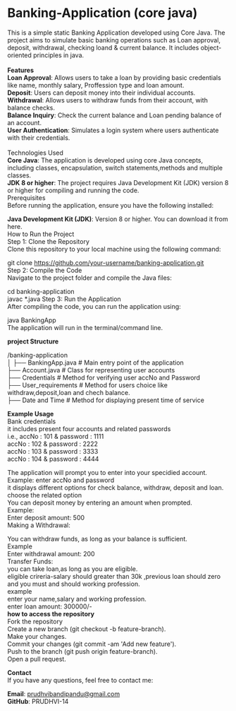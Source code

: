 # Banking-Application (core java)

This is a simple static Banking Application developed using Core Java. The project aims to simulate basic banking operations such as Loan approval, deposit, withdrawal, checking loand & current balance. It includes object-oriented principles in java.<br>
<br>
<b>Features</b>
<br>
<b>Loan Approval</b>: Allows users to take a loan by providing basic credentials like name, monthly salary, Proffession type and loan amount.
<br>
<b>Deposit</b>: Users can deposit money into their  individual accounts.<br>
<b>Withdrawal</b>: Allows users to withdraw funds from their account, with balance checks.<br>
<b>Balance Inquiry</b>: Check the current balance and Loan pending balance of an account.<br>
<b>User Authentication</b>: Simulates a login system where users authenticate with their credentials.<br>
<br>
Technologies Used<br>
<b>Core Java</b>: The application is developed using core Java concepts, including classes, encapsulation, switch statements,methods and multiple classes.<br>
<b>JDK 8 or higher</b>: The project requires Java Development Kit (JDK) version 8 or higher for compiling and running the code.<br>
Prerequisites<br>
Before running the application, ensure you have the following installed:<br>

<b>Java Development Kit (JDK)</b>: Version 8 or higher. You can download it from here.<br>
How to Run the Project<br>
Step 1: Clone the Repository<br>
Clone this repository to your local machine using the following command:<br>

git clone https://github.com/your-username/banking-application.git<br>
Step 2: Compile the Code<br>
Navigate to the project folder and compile the Java files:<br>

cd banking-application<br>
javac *.java
Step 3: Run the Application<br>
After compiling the code, you can run the application using:<br>

java BankingApp<br>
The application will run in the terminal/command line.<br>

<b>project Structure</b><br>

/banking-application<br>
│
├── BankingApp.java          # Main entry point of the application<br>
├── Account.java             # Class for representing user accounts<br>
├── Credentials              # Method for verifying user accNo and Password<br>
├── User_requirements        # Method for users choice like withdraw,deposit,loan and chech balance.<br>
├── Date and Time            # Method for displaying present time of service<br>

<b>Example Usage</b><br>
Bank credentials<br>
it includes present four accounts and related passwords<br>
i.e.,   accNo : 101  & password : 1111<br>
        accNo : 102  & password : 2222<br>
        accNo : 103  & password : 3333<br>
        accNo : 104  & password : 4444<br>
        
The application will prompt you to enter into your specidied account.<br>
Example:
enter accNo and password<br>
it displays different options for check balance, withdraw, deposit and loan.<br>
choose the related option<br>
You can deposit money by entering an amount when prompted.<br>
Example:<br>
Enter deposit amount: 500<br>
Making a Withdrawal:<br>

You can withdraw funds, as long as your balance is sufficient.<br>
Example <br>
Enter withdrawal amount: 200<br>
Transfer Funds:<br>
you can take loan,as long as you are eligible.<br>
eligible crireria-salary should greater than 30k ,previous loan should zero and you must and should working profession.<br>
example<br>
enter your name,salary and working profession.<br>
enter loan amount: 300000/-<br>
<b>how to access the repository</b><br>
Fork the repository<br>
Create a new branch (git checkout -b feature-branch).<br>
Make your changes.<br>
Commit your changes (git commit -am 'Add new feature').<br>
Push to the branch (git push origin feature-branch).<br>
Open a pull request.<br>

<b>Contact</b><br>
If you have any questions, feel free to contact me:<br>

<b>Email</b>: prudhvibandipandu@gmail.com<br>
<b>GitHub</b>: PRUDHVI-14<br>




